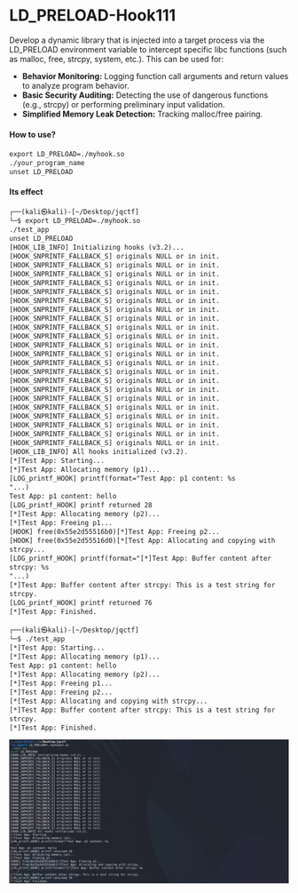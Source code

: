 # LD_PRELOAD-Hook111

Develop a dynamic library that is injected into a target process via the LD_PRELOAD environment variable to intercept specific libc functions (such as malloc, free, strcpy, system, etc.). This can be used for:

- **Behavior Monitoring:** Logging function call arguments and return values to analyze program behavior.
- **Basic Security Auditing:** Detecting the use of dangerous functions (e.g., strcpy) or performing preliminary input validation.
- **Simplified Memory Leak Detection:** Tracking malloc/free pairing.

#### How to use?

```
export LD_PRELOAD=./myhook.so                
./your_program_name
unset LD_PRELOAD
```

#### Its effect

```
┌──(kali㉿kali)-[~/Desktop/jqctf]
└─$ export LD_PRELOAD=./myhook.so                
./test_app
unset LD_PRELOAD
[HOOK_LIB_INFO] Initializing hooks (v3.2)...
[HOOK_SNPRINTF_FALLBACK_S] originals NULL or in init.
[HOOK_SNPRINTF_FALLBACK_S] originals NULL or in init.
[HOOK_SNPRINTF_FALLBACK_S] originals NULL or in init.
[HOOK_SNPRINTF_FALLBACK_S] originals NULL or in init.
[HOOK_SNPRINTF_FALLBACK_S] originals NULL or in init.
[HOOK_SNPRINTF_FALLBACK_S] originals NULL or in init.
[HOOK_SNPRINTF_FALLBACK_S] originals NULL or in init.
[HOOK_SNPRINTF_FALLBACK_S] originals NULL or in init.
[HOOK_SNPRINTF_FALLBACK_S] originals NULL or in init.
[HOOK_SNPRINTF_FALLBACK_S] originals NULL or in init.
[HOOK_SNPRINTF_FALLBACK_S] originals NULL or in init.
[HOOK_SNPRINTF_FALLBACK_S] originals NULL or in init.
[HOOK_SNPRINTF_FALLBACK_S] originals NULL or in init.
[HOOK_SNPRINTF_FALLBACK_S] originals NULL or in init.
[HOOK_SNPRINTF_FALLBACK_S] originals NULL or in init.
[HOOK_SNPRINTF_FALLBACK_S] originals NULL or in init.
[HOOK_SNPRINTF_FALLBACK_S] originals NULL or in init.
[HOOK_SNPRINTF_FALLBACK_S] originals NULL or in init.
[HOOK_SNPRINTF_FALLBACK_S] originals NULL or in init.
[HOOK_SNPRINTF_FALLBACK_S] originals NULL or in init.
[HOOK_SNPRINTF_FALLBACK_S] originals NULL or in init.
[HOOK_SNPRINTF_FALLBACK_S] originals NULL or in init.
[HOOK_LIB_INFO] All hooks initialized (v3.2).
[*]Test App: Starting...
[*]Test App: Allocating memory (p1)...
[LOG_printf_HOOK] printf(format="Test App: p1 content: %s
"...)
Test App: p1 content: hello
[LOG_printf_HOOK] printf returned 28
[*]Test App: Allocating memory (p2)...
[*]Test App: Freeing p1...
[HOOK] free(0x55e2d55516b0)[*]Test App: Freeing p2...
[HOOK] free(0x55e2d55516d0)[*[Test App: Allocating and copying with strcpy...
[LOG_printf_HOOK] printf(format="[*]Test App: Buffer content after strcpy: %s
"...)
[*]Test App: Buffer content after strcpy: This is a test string for strcpy.
[LOG_printf_HOOK] printf returned 76
[*]Test App: Finished.
                                                                                                                                                                        
┌──(kali㉿kali)-[~/Desktop/jqctf]
└─$ ./test_app
[*]Test App: Starting...
[*]Test App: Allocating memory (p1)...
Test App: p1 content: hello
[*]Test App: Allocating memory (p2)...
[*]Test App: Freeing p1...
[*]Test App: Freeing p2...
[*[Test App: Allocating and copying with strcpy...
[*]Test App: Buffer content after strcpy: This is a test string for strcpy.
[*]Test App: Finished.
```

![image-20250521202503404](./image111.png)